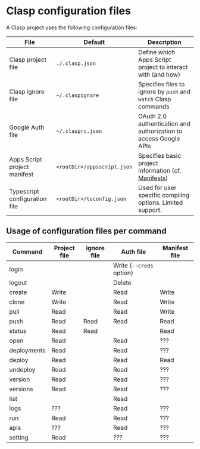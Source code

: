 # Clasp configuration files

A Clasp project uses the following configuration files:

File | Default | Description
--- | --- | ---
Clasp project file | `./.clasp.json` | Define which Apps Script project to interact with (and how)
Clasp ignore file | `~/.claspignore` | Specifies files to ignore by `push` and `watch` Clasp commands
Google Auth file | `~/.clasprc.json` | OAuth 2.0 authentication and authorization to access Google APIs
Apps Script project manifest | `<rootDir>/appsscript.json` | Specifies basic project information (cf. [Manifests](https://developers.google.com/apps-script/concepts/manifests))
Typescript configuration file | `<rootDir>/tsconfig.json` | Used for user specific compiling options. Limited support.

## Usage of configuration files per command

Command | Project file | ignore file | Auth file | Manifest file
--- | --- | --- | --- | ---
login | | | Write (`--creds` option) |
logout | | | Delete |
create | Write | | Read | Write
clone | Write | | Read | Write
pull | Read | | Read | Write
push | Read | Read | Read | Read
status | Read | Read | | Read
open | Read | | Read | ???
deployments | Read | | Read | ???
deploy | Read | | Read | Read
undeploy | Read | | Read | ???
version | Read | | Read | ???
versions | Read | | Read | ???
list | | | Read |
logs | ??? | | Read | ???
run | Read | | Read | ???
apis | ??? | | Read | ???
setting | Read | | ??? | ???

